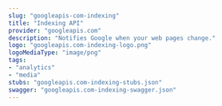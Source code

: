 ```yaml
---
slug: "googleapis-com-indexing"
title: "Indexing API"
provider: "googleapis.com"
description: "Notifies Google when your web pages change."
logo: "googleapis.com-indexing-logo.png"
logoMediaType: "image/png"
tags:
- "analytics"
- "media"
stubs: "googleapis.com-indexing-stubs.json"
swagger: "googleapis.com-indexing-swagger.json"
---
```

